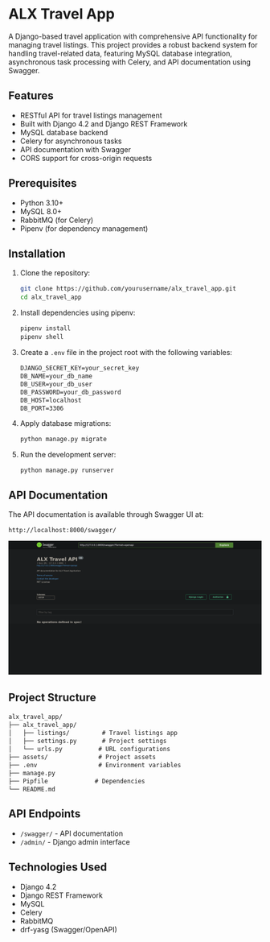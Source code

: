 # ALX Travel App

A Django-based travel application with comprehensive API functionality for managing travel listings. This project provides a robust backend system for handling travel-related data, featuring MySQL database integration, asynchronous task processing with Celery, and API documentation using Swagger.

## Features

- RESTful API for travel listings management
- Built with Django 4.2 and Django REST Framework
- MySQL database backend
- Celery for asynchronous tasks
- API documentation with Swagger
- CORS support for cross-origin requests

## Prerequisites

- Python 3.10+
- MySQL 8.0+
- RabbitMQ (for Celery)
- Pipenv (for dependency management)

## Installation

1. Clone the repository:
   ```bash
   git clone https://github.com/yourusername/alx_travel_app.git
   cd alx_travel_app
   ```

2. Install dependencies using pipenv:
   ```bash
   pipenv install
   pipenv shell
   ```

3. Create a `.env` file in the project root with the following variables:
   ```
   DJANGO_SECRET_KEY=your_secret_key
   DB_NAME=your_db_name
   DB_USER=your_db_user
   DB_PASSWORD=your_db_password
   DB_HOST=localhost
   DB_PORT=3306
   ```

4. Apply database migrations:
   ```bash
   python manage.py migrate
   ```

5. Run the development server:
   ```bash
   python manage.py runserver
   ```

## API Documentation

The API documentation is available through Swagger UI at:
```
http://localhost:8000/swagger/
```

![Swagger Documentation](assets/swagger.png)

## Project Structure

```
alx_travel_app/
├── alx_travel_app/
│   ├── listings/         # Travel listings app
│   ├── settings.py       # Project settings
│   └── urls.py          # URL configurations
├── assets/              # Project assets
├── .env                 # Environment variables
├── manage.py
├── Pipfile             # Dependencies
└── README.md
```

## API Endpoints

- `/swagger/` - API documentation
- `/admin/` - Django admin interface

## Technologies Used


- Django 4.2
- Django REST Framework
- MySQL
- Celery
- RabbitMQ
- drf-yasg (Swagger/OpenAPI)
